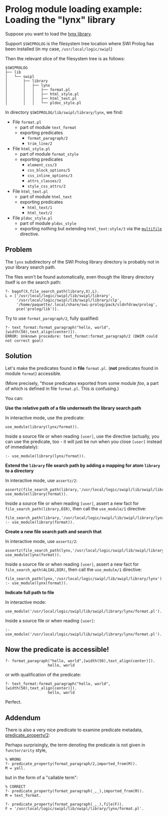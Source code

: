 # Prolog module loading example: Loading the "lynx" library

Suppose you want to load the [lynx library](https://www.swi-prolog.org/pldoc/doc/_SWI_/library/lynx/index.html).

Support `$SWIPROLOG` is the filesystem tree location where SWI Prolog has been installed (in my case, `/usr/local/logic/swipl`)

Then the relevant slice of the filesystem tree is as follows:

````
$SWIPROLOG
├── lib
│   └── swipl
│       ├── library
│       │   ├── lynx
│       │   │   ├── format.pl
│       │   │   ├── html_style.pl
│       │   │   ├── html_text.pl
│       │   │   └── pldoc_style.pl
````

In directory `$SWIPROLOG/lib/swipl/library/lynx`, we find:

- File `format.pl`
   - part of module `text_format`
   - exporting predicates
      - `format_paragraph/2`
      - `trim_line/2`
- File `html_style.pl`
   - part of module `format_style`
   - exporting predicates
      - `element_css/3`
      - `css_block_options/5`
      - `css_inline_options/3`
      - `attrs_classes/2`
      - `style_css_attrs/2`
- File `html_text.pl`
   - part of module `html_text`
   - exporting predicates
      - `html_text/1`
      - `html_text/2`
- File `pldoc_style.pl`
   - part of module `pldoc_style`
   - exporting nothing but extending `html_text:style/3` via the [`multifile`](https://eu.swi-prolog.org/pldoc/doc_for?object=(multifile)/1) directive.

## Problem

The `lynx` subdirectory of the SWI Prolog library directory is probably not in your library search path.

The files won't be found automatically, even though the library directory itself is on the search path:

````
?- bagof(X,file_search_path(library,X),L).
L = ['/usr/local/logic/swipl/lib/swipl/library',
     '/usr/local/logic/swipl/lib/swipl/library/clp',
     '/home/paquette/.local/share/swi-prolog/pack/sldnfdraw/prolog',
     pce('prolog/lib')].
````

Try to use `format_paragraph/2`, fully qualified:

````
?- text_format:format_paragraph("hello, world",[width(50),text_align(center)]).
ERROR: Unknown procedure: text_format:format_paragraph/2 (DWIM could not correct goal)
````

## Solution

Let's make the predicates found in **file** `format.pl`. (**not** predicates found in module `format`) accessible.

(More precisely, "those predicates exported from some module _foo_, a part of which is defined in file `format.pl`.
This _is_ confusing.)

You can:

**Use the relative path of a file underneath the library search path**

In interactive mode, use the predicate:

````
use_module(library(lynx/format)).
````

Inside a source file or when reading `[user]`, use the directive (actually, you can use the predicate, too -
it will just be run when you close `[user]` instead of immediately):

````
:- use_module(library(lynx/format)).
````

**Extend the `library` file search path by adding a mapping for atom `library` to a directory**

In interactive mode, use `assertz/2`:

````
assertz(file_search_path(library,'/usr/local/logic/swipl/lib/swipl/library/lynx')).
use_module(library(format)).
````

Inside a source file or when reading `[user]`, assert a new fact for `file_search_path(library,DIR)`, then 
call the `use_module/1` directive:

````
file_search_path(library,'/usr/local/logic/swipl/lib/swipl/library/lynx').
:- use_module(library(format)).
````

**Create a new file search path and search that**

In interactive mode, use `assertz/2`:

````
assertz(file_search_path(lynx,'/usr/local/logic/swipl/lib/swipl/library/lynx')).
use_module(lynx(format)).
````

Inside a source file or when reading `[user]`, assert a new fact for `file_search_apth(ALIAS,DIR)`, then 
call the `use_module/1` directive:

````
file_search_path(lynx,'/usr/local/logic/swipl/lib/swipl/library/lynx').
:- use_module(lynx(format)).
````

**Indicate full path to file**

In interactive mode:

````
use_module('/usr/local/logic/swipl/lib/swipl/library/lynx/format.pl').
````

Inside a source file or when reading `[user]`:

````
:- use_module('/usr/local/logic/swipl/lib/swipl/library/lynx/format.pl').
````

## Now the predicate is accessible!

````
?- format_paragraph("hello, world",[width(50),text_align(center)]).
                   hello, world
````

or with qualification of the predicate:

````
?- text_format:format_paragraph("hello, world",[width(50),text_align(center)]).
                   hello, world
````

Perfect.

## Addendum

There is also a very nice predicate to examine predicate metadata,
[predicate_property/2](https://www.swi-prolog.org/pldoc/man?predicate=predicate_property%2f2):

Perhaps surprisingly, the term denoting the predicate is not given in `functor/arity` style, 

````
% WRONG
?- predicate_property(format_paragraph/2,imported_from(M)).
M = yall.
````

but in the form of a "callable term":

````
% CORRECT
?- predicate_property(format_paragraph(_,_),imported_from(M)).
M = text_format.

?- predicate_property(format_paragraph(_,_),file(F)).
F = '/usr/local/logic/swipl/lib/swipl/library/lynx/format.pl'.
````

